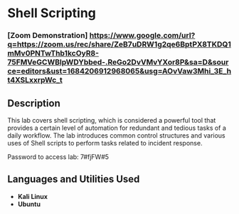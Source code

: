 # Shell Scripting


 ### [Zoom Demonstration] https://www.google.com/url?q=https://zoom.us/rec/share/ZeB7uDRW1g2qe6BptPX8TKDQ1mMv0PNTwThb1kcOyR8-75FMVeGCWBIpWDYbbed-.ReGo2DvVMvYXor8P&sa=D&source=editors&ust=1684206912968065&usg=AOvVaw3Mhi_3E_ht4XSLxxrpWc_t

<h2>Description</h2>
This lab covers shell scripting, which is considered a powerful tool that provides a certain level of automation for redundant and tedious tasks of a daily workflow. The lab introduces common control structures and various uses of Shell scripts to perform tasks related to incident response.

Password to access lab: 7#fjFW#5
<br />


<h2>Languages and Utilities Used</h2>

- <b>Kali Linux</b> 
- <b>Ubuntu</b>

